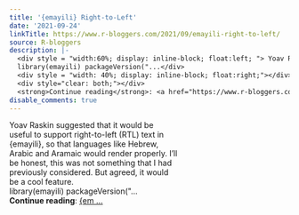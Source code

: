 ```yaml
---
title: '{emayili} Right-to-Left'
date: '2021-09-24'
linkTitle: https://www.r-bloggers.com/2021/09/emayili-right-to-left/
source: R-bloggers
description: |-
  <div style = "width:60%; display: inline-block; float:left; "> Yoav Raskin suggested that it would be useful to support right-to-left (RTL) text in {emayili}, so that languages like Hebrew, Arabic and Aramaic would render properly. I’ll be honest, this was not something that I had previously considered. But agreed, it would be a cool feature.<br />
  library(emayili) packageVersion("...</div>
  <div style = "width: 40%; display: inline-block; float:right;"></div>
  <div style="clear: both;"></div>
  <strong>Continue reading</strong>: <a href="https://www.r-bloggers.com/2021/09/emayili-right-to-left/">{em ...
disable_comments: true
---
```

<div style = "width:60%; display: inline-block; float:left; "> Yoav Raskin suggested that it would be useful to support right-to-left (RTL) text in {emayili}, so that languages like Hebrew, Arabic and Aramaic would render properly. I’ll be honest, this was not something that I had previously considered. But agreed, it would be a cool feature.<br />
library(emayili) packageVersion("...</div>
<div style = "width: 40%; display: inline-block; float:right;"></div>
<div style="clear: both;"></div>
<strong>Continue reading</strong>: <a href="https://www.r-bloggers.com/2021/09/emayili-right-to-left/">{em ...